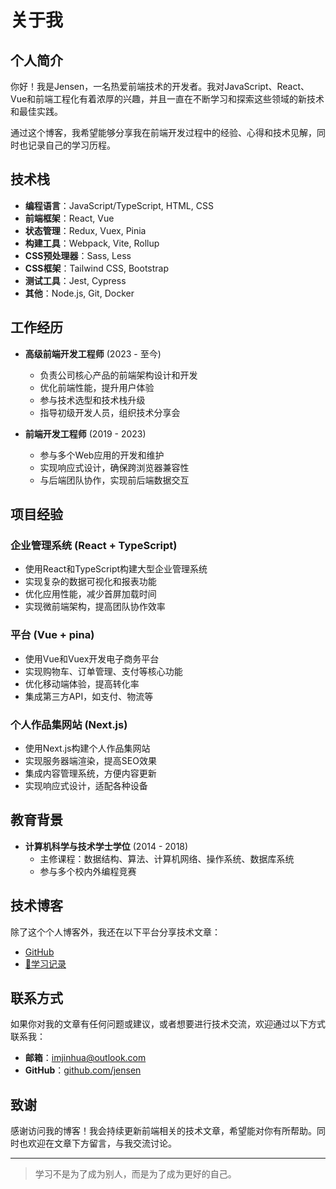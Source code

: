 # 关于我

## 个人简介

你好！我是Jensen，一名热爱前端技术的开发者。我对JavaScript、React、Vue和前端工程化有着浓厚的兴趣，并且一直在不断学习和探索这些领域的新技术和最佳实践。

通过这个博客，我希望能够分享我在前端开发过程中的经验、心得和技术见解，同时也记录自己的学习历程。

## 技术栈

- **编程语言**：JavaScript/TypeScript, HTML, CSS
- **前端框架**：React, Vue
- **状态管理**：Redux, Vuex, Pinia
- **构建工具**：Webpack, Vite, Rollup
- **CSS预处理器**：Sass, Less
- **CSS框架**：Tailwind CSS, Bootstrap
- **测试工具**：Jest, Cypress
- **其他**：Node.js, Git, Docker

## 工作经历

- **高级前端开发工程师** (2023 - 至今)
  - 负责公司核心产品的前端架构设计和开发
  - 优化前端性能，提升用户体验
  - 参与技术选型和技术栈升级
  - 指导初级开发人员，组织技术分享会

- **前端开发工程师** (2019 - 2023)
  - 参与多个Web应用的开发和维护
  - 实现响应式设计，确保跨浏览器兼容性
  - 与后端团队协作，实现前后端数据交互

## 项目经验

### 企业管理系统 (React + TypeScript)

- 使用React和TypeScript构建大型企业管理系统
- 实现复杂的数据可视化和报表功能
- 优化应用性能，减少首屏加载时间
- 实现微前端架构，提高团队协作效率

### 平台 (Vue + pina)

- 使用Vue和Vuex开发电子商务平台
- 实现购物车、订单管理、支付等核心功能
- 优化移动端体验，提高转化率
- 集成第三方API，如支付、物流等

### 个人作品集网站 (Next.js)

- 使用Next.js构建个人作品集网站
- 实现服务器端渲染，提高SEO效果
- 集成内容管理系统，方便内容更新
- 实现响应式设计，适配各种设备

## 教育背景

- **计算机科学与技术学士学位** (2014 - 2018)
  - 主修课程：数据结构、算法、计算机网络、操作系统、数据库系统
  - 参与多个校内外编程竞赛

## 技术博客

除了这个个人博客外，我还在以下平台分享技术文章：

- [GitHub](https://github.com/Jensen0925)
- [📝学习记录](https://juejin.cn/)

## 联系方式

如果你对我的文章有任何问题或建议，或者想要进行技术交流，欢迎通过以下方式联系我：

- **邮箱**：imjinhua@outlook.com
- **GitHub**：[github.com/jensen](https://github.com/Jensen0925)

## 致谢

感谢访问我的博客！我会持续更新前端相关的技术文章，希望能对你有所帮助。同时也欢迎在文章下方留言，与我交流讨论。

---

> 学习不是为了成为别人，而是为了成为更好的自己。
